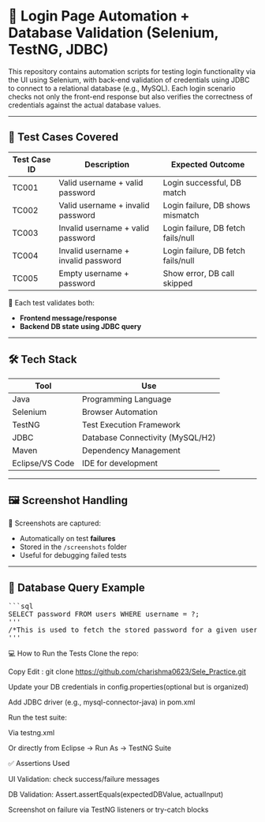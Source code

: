 # 🔐 Login Page Automation + Database Validation (Selenium, TestNG, JDBC)

This repository contains automation scripts for testing login functionality via the UI using Selenium, with back-end validation of credentials using JDBC to connect to a relational database (e.g., MySQL).
Each login scenario checks not only the front-end response but also verifies the correctness of credentials against the actual database values.

---

## 🧪 Test Cases Covered

| Test Case ID | Description                                           | Expected Outcome                      |
|--------------|-------------------------------------------------------|---------------------------------------|
| TC001        | Valid username + valid password                      | Login successful, DB match            |
| TC002        | Valid username + invalid password                    | Login failure, DB shows mismatch      |
| TC003        | Invalid username + valid password                    | Login failure, DB fetch fails/null    |
| TC004        | Invalid username + invalid password                  | Login failure, DB fetch fails/null    |
| TC005        | Empty username + password                            | Show error, DB call skipped           |

📌 Each test validates both:
- **Frontend message/response**
- **Backend DB state using JDBC query**

---

## 🛠️ Tech Stack

| Tool         | Use                                |
|--------------|-------------------------------------|
| Java         | Programming Language                |
| Selenium     | Browser Automation                  |
| TestNG       | Test Execution Framework            |
| JDBC         | Database Connectivity (MySQL/H2)    |
| Maven        | Dependency Management               |
| Eclipse/VS Code | IDE for development             |

---
## 🖼 Screenshot Handling

📸 Screenshots are captured:
- Automatically on test **failures**
- Stored in the `/screenshots` folder
- Useful for debugging failed tests

---

## 🧠 Database Query Example
<pre>
```sql
SELECT password FROM users WHERE username = ?;
'''
/*This is used to fetch the stored password for a given username and validate it against the one entered in the test.*/
'''
</pre>
💻 How to Run the Tests
Clone the repo:

Copy Edit : git clone https://github.com/charishma0623/Sele_Practice.git

Update your DB credentials in config.properties(optional but is organized)

Add JDBC driver (e.g., mysql-connector-java) in pom.xml

Run the test suite:

Via testng.xml

Or directly from Eclipse → Run As → TestNG Suite

✅ Assertions Used

UI Validation: check success/failure messages

DB Validation: Assert.assertEquals(expectedDBValue, actualInput)

Screenshot on failure via TestNG listeners or try-catch blocks
